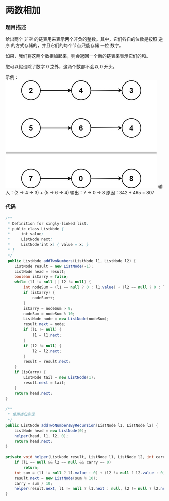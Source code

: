 两数相加
===
### 题目描述
给出两个 非空 的链表用来表示两个非负的整数。其中，它们各自的位数是按照 逆序 的方式存储的，并且它们的每个节点只能存储 一位 数字。

如果，我们将这两个数相加起来，则会返回一个新的链表来表示它们的和。

您可以假设除了数字 0 之外，这两个数都不会以 0 开头。

示例：
![题目](./img/2.jpg)
输入：(2 -> 4 -> 3) + (5 -> 6 -> 4)
输出：7 -> 0 -> 8
原因：342 + 465 = 807

### 代码
```java
/**
 * Definition for singly-linked list.
 * public class ListNode {
 *     int value;
 *     ListNode next;
 *     ListNode(int x) { value = x; }
 * }
 */
 public ListNode addTwoNumbers(ListNode l1, ListNode l2) {
    ListNode result = new ListNode(-1);
    ListNode head = result;
    boolean isCarry = false;
    while (l1 != null || l2 != null) {
        int nodeSum = (l1 == null ? 0 : l1.value) + (l2 == null ? 0 : l2.value);
        if (isCarry) {
            nodeSum++;
        }
        isCarry = nodeSum > 9;
        nodeSum = nodeSum % 10;
        ListNode node = new ListNode(nodeSum);
        result.next = node;
        if (l1 != null) {
            l1 = l1.next;
        }
        if (l2 != null) {
            l2 = l2.next;
        }
        result = result.next;
    }
    if (isCarry) {
        ListNode tail = new ListNode(1);
        result.next = tail;
    }
    return head.next;
}

/**
 * 使用递归实现
 */
public ListNode addTwoNumbersByRecursion(ListNode l1, ListNode l2) {
    ListNode head = new ListNode(0);
    helper(head, l1, l2, 0);
    return head.next;
}

private void helper(ListNode result, ListNode l1, ListNode l2, int carry) {
    if (l1 == null && l2 == null && carry == 0)
        return;
    int sum = (l1 != null ? l1.value : 0) + (l2 != null ? l2.value : 0) + carry;
    result.next = new ListNode(sum % 10);
    carry = sum / 10;
    helper(result.next, l1 != null ? l1.next : null, l2 != null ? l2.next : null, carry);
}


```
